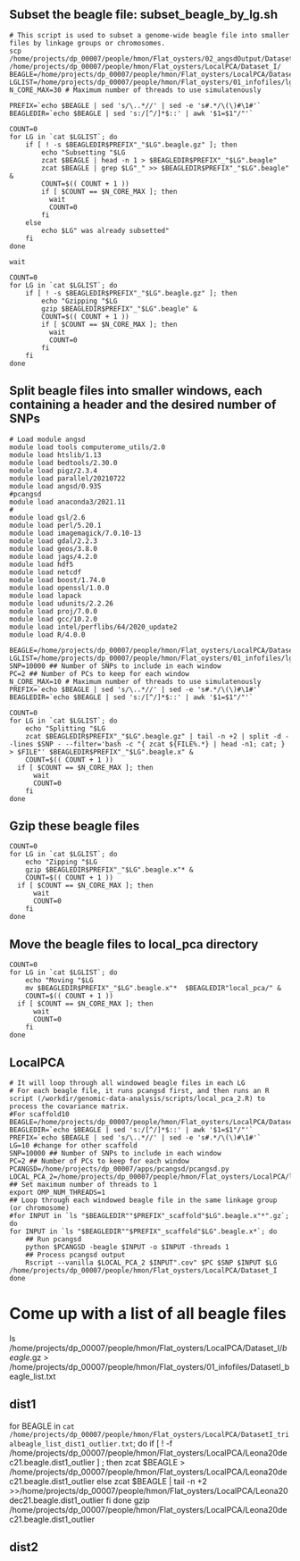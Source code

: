 ## Subset the beagle file: subset_beagle_by_lg.sh
```
# This script is used to subset a genome-wide beagle file into smaller files by linkage groups or chromosomes. 
scp /home/projects/dp_00007/people/hmon/Flat_oysters/02_angsdOutput/Dataset_I/Leona20dec21.beagle.gz /home/projects/dp_00007/people/hmon/Flat_oysters/LocalPCA/Dataset_I/
BEAGLE=/home/projects/dp_00007/people/hmon/Flat_oysters/LocalPCA/Dataset_I/Leona20dec21.beagle.gz
LGLIST=/home/projects/dp_00007/people/hmon/Flat_oysters/01_infofiles/lg_list.txt
N_CORE_MAX=30 # Maximum number of threads to use simulatenously

PREFIX=`echo $BEAGLE | sed 's/\..*//' | sed -e 's#.*/\(\)#\1#'`
BEAGLEDIR=`echo $BEAGLE | sed 's:/[^/]*$::' | awk '$1=$1"/"'`

COUNT=0
for LG in `cat $LGLIST`; do
	if [ ! -s $BEAGLEDIR$PREFIX"_"$LG".beagle.gz" ]; then
		echo "Subsetting "$LG
		zcat $BEAGLE | head -n 1 > $BEAGLEDIR$PREFIX"_"$LG".beagle"
		zcat $BEAGLE | grep $LG"_" >> $BEAGLEDIR$PREFIX"_"$LG".beagle" &
		COUNT=$(( COUNT + 1 ))
		if [ $COUNT == $N_CORE_MAX ]; then
		  wait
		  COUNT=0
		fi
	else
		echo $LG" was already subsetted"
	fi
done

wait 

COUNT=0
for LG in `cat $LGLIST`; do
	if [ ! -s $BEAGLEDIR$PREFIX"_"$LG".beagle.gz" ]; then
		echo "Gzipping "$LG
		gzip $BEAGLEDIR$PREFIX"_"$LG".beagle" &
		COUNT=$(( COUNT + 1 ))
		if [ $COUNT == $N_CORE_MAX ]; then
		  wait
		  COUNT=0
		fi
	fi
done
```

## Split beagle files into smaller windows, each containing a header and the desired number of SNPs
```
# Load module angsd
module load tools computerome_utils/2.0
module load htslib/1.13
module load bedtools/2.30.0
module load pigz/2.3.4
module load parallel/20210722
module load angsd/0.935
#pcangsd
module load anaconda3/2021.11
#
module load gsl/2.6
module load perl/5.20.1
module load imagemagick/7.0.10-13
module load gdal/2.2.3
module load geos/3.8.0
module load jags/4.2.0
module load hdf5
module load netcdf
module load boost/1.74.0
module load openssl/1.0.0
module load lapack
module load udunits/2.2.26
module load proj/7.0.0
module load gcc/10.2.0
module load intel/perflibs/64/2020_update2
module load R/4.0.0
```
```
BEAGLE=/home/projects/dp_00007/people/hmon/Flat_oysters/LocalPCA/Dataset_I/Leona20dec21.beagle.gz
LGLIST=/home/projects/dp_00007/people/hmon/Flat_oysters/01_infofiles/lg_list.txt
SNP=10000 ## Number of SNPs to include in each window
PC=2 ## Number of PCs to keep for each window
N_CORE_MAX=10 # Maximum number of threads to use simulatenously
PREFIX=`echo $BEAGLE | sed 's/\..*//' | sed -e 's#.*/\(\)#\1#'`
BEAGLEDIR=`echo $BEAGLE | sed 's:/[^/]*$::' | awk '$1=$1"/"'`
```
```
COUNT=0
for LG in `cat $LGLIST`; do
	echo "Splitting "$LG
	zcat $BEAGLEDIR$PREFIX"_"$LG".beagle.gz" | tail -n +2 | split -d --lines $SNP - --filter='bash -c "{ zcat ${FILE%.*} | head -n1; cat; } > $FILE"' $BEAGLEDIR$PREFIX"_"$LG".beagle.x" &
	COUNT=$(( COUNT + 1 ))
  if [ $COUNT == $N_CORE_MAX ]; then
	  wait
	  COUNT=0
	fi
done
```
## Gzip these beagle files
```
COUNT=0
for LG in `cat $LGLIST`; do
	echo "Zipping "$LG
	gzip $BEAGLEDIR$PREFIX"_"$LG".beagle.x"* &
	COUNT=$(( COUNT + 1 ))
  if [ $COUNT == $N_CORE_MAX ]; then
	  wait
	  COUNT=0
	fi
done
```

## Move the beagle files to local_pca directory
```
COUNT=0
for LG in `cat $LGLIST`; do
	echo "Moving "$LG
	mv $BEAGLEDIR$PREFIX"_"$LG".beagle.x"* 	$BEAGLEDIR"local_pca/" &
	COUNT=$(( COUNT + 1 ))
  if [ $COUNT == $N_CORE_MAX ]; then
	  wait
	  COUNT=0
	fi
done
```
## LocalPCA
```
# It will loop through all windowed beagle files in each LG
# For each beagle file, it runs pcangsd first, and then runs an R script (/workdir/genomic-data-analysis/scripts/local_pca_2.R) to process the covariance matrix.  
#For scaffold10
BEAGLE=/home/projects/dp_00007/people/hmon/Flat_oysters/LocalPCA/Dataset_I/Leona20dec21.beagle.gz
BEAGLEDIR=`echo $BEAGLE | sed 's:/[^/]*$::' | awk '$1=$1"/"'`
PREFIX=`echo $BEAGLE | sed 's/\..*//' | sed -e 's#.*/\(\)#\1#'`
LG=10 #change for other scaffold
SNP=10000 ## Number of SNPs to include in each window
PC=2 ## Number of PCs to keep for each window
PCANGSD=/home/projects/dp_00007/apps/pcangsd/pcangsd.py
LOCAL_PCA_2=/home/projects/dp_00007/people/hmon/Flat_oysters/LocalPCA/local_pca_2.R
## Set maximum number of threads to 1
export OMP_NUM_THREADS=1
## Loop through each windowed beagle file in the same linkage group (or chromosome)
#for INPUT in `ls "$BEAGLEDIR""$PREFIX"_scaffold"$LG".beagle.x"*".gz`; do
for INPUT in `ls "$BEAGLEDIR""$PREFIX"_scaffold"$LG".beagle.x*`; do
	## Run pcangsd
	python $PCANGSD -beagle $INPUT -o $INPUT -threads 1
	## Process pcangsd output
	Rscript --vanilla $LOCAL_PCA_2 $INPUT".cov" $PC $SNP $INPUT $LG /home/projects/dp_00007/people/hmon/Flat_oysters/LocalPCA/Dataset_I
done
```

# Come up with a list of all beagle files
ls /home/projects/dp_00007/people/hmon/Flat_oysters/LocalPCA/Dataset_I/*beagle*.gz > /home/projects/dp_00007/people/hmon/Flat_oysters/01_infofiles/DatasetI_beagle_list.txt

## dist1
for BEAGLE in `cat /home/projects/dp_00007/people/hmon/Flat_oysters/LocalPCA/DatasetI_trialbeagle_list_dist1_outlier.txt`; do
 if [ ! -f /home/projects/dp_00007/people/hmon/Flat_oysters/LocalPCA/Leona20dec21.beagle.dist1_outlier ] ; then
    zcat $BEAGLE > /home/projects/dp_00007/people/hmon/Flat_oysters/LocalPCA/Leona20dec21.beagle.dist1_outlier
  else zcat $BEAGLE | tail -n +2 >>/home/projects/dp_00007/people/hmon/Flat_oysters/LocalPCA/Leona20dec21.beagle.dist1_outlier
  fi
done
gzip /home/projects/dp_00007/people/hmon/Flat_oysters/LocalPCA/Leona20dec21.beagle.dist1_outlier
## dist2